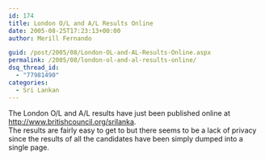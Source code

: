 ```yaml
---
id: 174
title: London O/L and A/L Results Online
date: 2005-08-25T17:23:13+00:00
author: Merill Fernando

guid: /post/2005/08/London-OL-and-AL-Results-Online.aspx
permalink: /2005/08/london-ol-and-al-results-online/
dsq_thread_id:
  - "77981490"
categories:
  - Sri Lankan
---
```

The London O/L and A/L results have just been published online at 
<a href="http://www.britishcouncil.org/srilanka">http://www.britishcouncil.org/srilanka</a>. <br>The results are fairly easy to get to but there seems to be a lack of privacy since the results of all the candidates have been simply dumped into a single page.